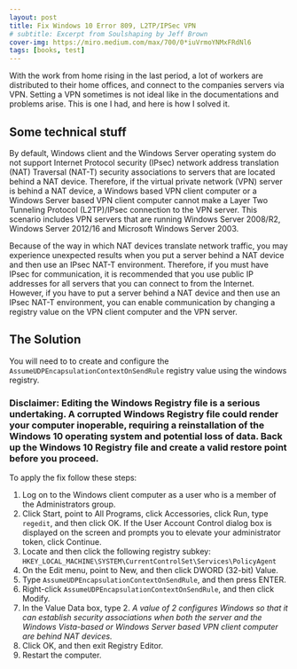 ```yaml
---
layout: post
title: Fix Windows 10 Error 809, L2TP/IPSec VPN
# subtitle: Excerpt from Soulshaping by Jeff Brown
cover-img: https://miro.medium.com/max/700/0*iuVrmoYNMxFRdNl6
tags: [books, test]
---
```

With the work from home rising in the last period, a lot of workers are distributed to their home offices, and connect to the companies servers via VPN. Setting a VPN sometimes is not ideal like in the documentations and problems arise. This is one I had, and here is how I solved it.

## Some technical stuff

By default, Windows client and the Windows Server operating system do not support Internet Protocol security (IPsec) network address translation (NAT) Traversal (NAT-T) security associations to servers that are located behind a NAT device. Therefore, if the virtual private network (VPN) server is behind a NAT device, a Windows based VPN client computer or a Windows Server based VPN client computer cannot make a Layer Two Tunneling Protocol (L2TP)/IPsec connection to the VPN server. This scenario includes VPN servers that are running Windows Server 2008/R2, Windows Server 2012/16 and Microsoft Windows Server 2003.

Because of the way in which NAT devices translate network traffic, you may experience unexpected results when you put a server behind a NAT device and then use an IPsec NAT-T environment. Therefore, if you must have IPsec for communication, it is recommended that you use public IP addresses for all servers that you can connect to from the Internet. However, if you have to put a server behind a NAT device and then use an IPsec NAT-T environment, you can enable communication by changing a registry value on the VPN client computer and the VPN server.

## The Solution

You will need to to create and configure the `AssumeUDPEncapsulationContextOnSendRule` registry value using the windows registry.

### Disclaimer: Editing the Windows Registry file is a serious undertaking. A corrupted Windows Registry file could render your computer inoperable, requiring a reinstallation of the Windows 10 operating system and potential loss of data. Back up the Windows 10 Registry file and create a valid restore point before you proceed.

To apply the fix follow these steps:

1. Log on to the Windows client computer as a user who is a member of the Administrators group.
2. Click Start, point to All Programs, click Accessories, click Run, type `regedit`, and then click OK. If the User Account Control dialog box is displayed on the screen and prompts you to elevate your administrator token, click Continue.
3. Locate and then click the following registry subkey: `HKEY_LOCAL_MACHINE\SYSTEM\CurrentControlSet\Services\PolicyAgent`
4. On the Edit menu, point to New, and then click DWORD (32-bit) Value.
5. Type `AssumeUDPEncapsulationContextOnSendRule`, and then press ENTER.
6. Right-click `AssumeUDPEncapsulationContextOnSendRule`, and then click Modify.
7. In the Value Data box, type 2. *A value of 2 configures Windows so that it can establish security associations when both the server and the Windows Vista-based or Windows Server based VPN client computer are behind NAT devices.*
8. Click OK, and then exit Registry Editor.
9. Restart the computer.
